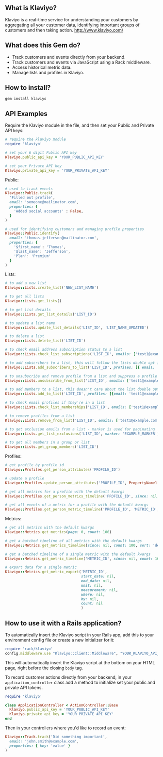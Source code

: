 What is Klaviyo?
----------------

Klaviyo is a real-time service for understanding your customers by aggregating all your customer data, identifying important groups of customers and then taking action.
http://www.klaviyo.com/

What does this Gem do?
----------------------

* Track customers and events directly from your backend.
* Track customers and events via JavaScript using a Rack middleware.
* Access historical metric data.
* Manage lists and profiles in Klaviyo.

How to install?
---------------

```
gem install klaviyo
```

API Examples
------------

Require the Klaviyo module in the file, and then set your Public and Private API keys:

```ruby
# require the klaviyo module
require 'klaviyo'

# set your 6 digit Public API key
Klaviyo.public_api_key = 'YOUR_PUBLIC_API_KEY'

# set your Private API key
Klaviyo.private_api_key = 'YOUR_PRIVATE_API_KEY'
```

Public:

```ruby
# used to track events
Klaviyo::Public.track(
  'Filled out profile',
  email: 'someone@mailinator.com',
  properties: {
    'Added social accounts' : False,
  }
)

# used for identifying customers and managing profile properties
Klaviyo::Public.identify(
  email: 'thomas.jefferson@mailinator.com',
  properties: {
    '$first_name': 'Thomas',
    '$last_name': 'Jefferson',
    'Plan': 'Premium'
  }
)
```

Lists:

```ruby
# to add a new list
Klaviyo::Lists.create_list('NEW_LIST_NAME')

# to get all lists
Klaviyo::Lists.get_lists()

# to get list details
Klaviyo::Lists.get_list_details('LIST_ID')

# to update a list name
Klaviyo::Lists.update_list_details('LIST_ID', 'LIST_NAME_UPDATED')

# to delete a list
Klaviyo::Lists.delete_list('LIST_ID')

# to check email address subscription status to a list
Klaviyo::Lists.check_list_subscriptions('LIST_ID', emails: ['test1@example.com'], phone_numbers: ['5555555555'], push_tokens: ['PUSH_TOKEN'])

# to add subscribers to a list, this will follow the lists double opt in settings
Klaviyo::Lists.add_subscribers_to_list('LIST_ID', profiles: [{ email: 'test1@example.com'}, { phone_number: '5555555555'}])

# to unsubscribe and remove profile from a list and suppress a profile
Klaviyo::Lists.unsubscribe_from_list('LIST_ID', emails: ['test1@example.com'])

# to add members to a list, this doesn't care about the list double opt in setting
Klaviyo::Lists.add_to_list('LIST_ID', profiles: [{email: 'test1@example.com'}, {email: 'test2@example.com'}])

# to check email profiles if they're in a list
Klaviyo::Lists.check_list_memberships('LIST_ID', emails: ['test1@example.com'], phone_numbers: ['5555555555'], push_tokens: ['PUSH_TOKEN'])

# to remove profiles from a list
Klaviyo::Lists.remove_from_list('LIST_ID', emails: ['test1@example.com'], phone_numbers: ['5555555555'], push_tokens: ['PUSH_TOKEN'])

# to get exclusion emails from a list - marker is used for paginating
Klaviyo::Lists.get_list_exclusions('LIST_ID', marker: 'EXAMPLE_MARKER')

# to get all members in a group or list
Klaviyo::Lists.get_group_members('LIST_ID')
```

Profiles:

```ruby
# get profile by profile_id
Klaviyo::Profiles.get_person_attributes('PROFILE_ID')

# update a profile
Klaviyo::Profiles.update_person_attributes('PROFILE_ID', PropertyName1: 'value', PropertyName2: 'value')

# get all metrics for a profile with the default kwargs
Klaviyo::Profiles.get_person_metrics_timeline('PROFILE_ID', since: nil, count: 100, sort: 'desc')

# get all events of a metric for a profile with the default kwargs
Klaviyo::Profiles.get_person_metric_timeline('PROFILE_ID', 'METRIC_ID', since: nil, count: 100, sort: 'desc')
```

Metrics:

```ruby
# get all metrics with the default kwargs
Klaviyo::Metrics.get_metrics(page: 0, count: 100)

# get a batched timeline of all metrics with the default kwargs
Klaviyo::Metrics.get_metrics_timeline(since: nil, count: 100, sort: 'desc')

# get a batched timeline of a single metric with the default kwargs
Klaviyo::Metrics.get_metric_timeline('METRIC_ID', since: nil, count: 100, sort: 'desc')

# export data for a single metric
Klaviyo::Metrics.get_metric_export('METRIC_ID',
                                   start_date: nil,
                                   end_date: nil,
                                   unit: nil,
                                   measurement: nil,
                                   where: nil,
                                   by: nil,
                                   count: nil
                                   )
```

How to use it with a Rails application?
---------------------------------------

To automatically insert the Klaviyo script in your Rails app, add this to your environment config file or create a new initializer for it:

```ruby
require 'rack/klaviyo'
config.middleware.use "Klaviyo::Client::Middleware", "YOUR_KLAVIYO_API_TOKEN"
```

This will automatically insert the Klaviyo script at the bottom on your HTML page, right before the closing `body` tag.

To record customer actions directly from your backend, in your `application_controller` class add a method to initialize set your public and private API tokens.

```ruby
require 'klaviyo'

class ApplicationController < ActionController::Base
  Klaviyo.public_api_key = 'YOUR_PUBLIC_API_KEY'
  Klaviyo.private_api_key = 'YOUR_PRIVATE_API_KEY'
end
```

Then in your controllers where you'd like to record an event:

```ruby
Klaviyo::Track.track('Did something important',
  email: 'john.smith@example.com',
  properties: { key: 'value' }
)
```
